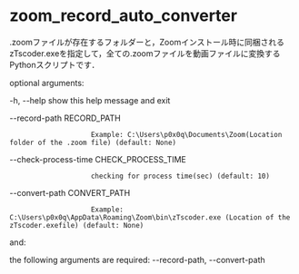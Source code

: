 # zoom_record_auto_converter

.zoomファイルが存在するフォルダーと，Zoomインストール時に同梱されるzTscoder.exeを指定して，全ての.zoomファイルを動画ファイルに変換するPythonスクリプトです．

optional arguments:

  -h, --help            show this help message and exit
  
  --record-path RECORD_PATH  
  
                        Example: C:\Users\p0x0q\Documents\Zoom(Location folder of the .zoom file) (default: None)
                        
  --check-process-time CHECK_PROCESS_TIME
  
                        checking for process time(sec) (default: 10)
                        
  --convert-path CONVERT_PATH
  
                        Example: C:\Users\p0x0q\AppData\Roaming\Zoom\bin\zTscoder.exe (Location of the zTscoder.exefile) (default: None)
                        
                        
and:

the following arguments are required: --record-path, --convert-path
